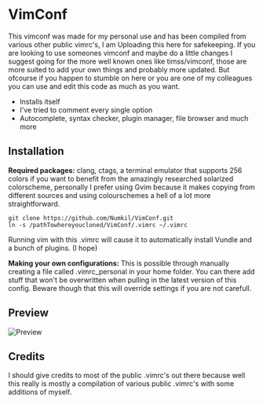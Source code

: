 VimConf
=======
This vimconf was made for my personal use and has been compiled from various other public vimrc's, I
am Uploading this here for safekeeping.
If you are looking to use someones vimconf and maybe do a little changes I suggest going for the
more well known ones like timss/vimconf, those are more suited to add your own things and
probably more updated.
But ofcourse if you happen to stumble on here or you are one of my colleagues you can use and edit this code as much as you want.

* Installs itself
* I've tried to comment every single option
* Autocomplete, syntax checker, plugin manager, file browser and much more

Installation
------------
**Required packages:** clang, ctags, a terminal emulator that supports 256 colors if you
want to benefit from the amazingly researched solarized colorscheme, personally I prefer using Gvim
because it makes copying from different sources and using colourschemes a hell of a lot more straightforward.

    git clone https://github.com/Numkil/VimConf.git
    ln -s /pathTowhereyoucloned/VimConf/.vimrc ~/.vimrc

Running vim with this .vimrc will cause it to automatically install Vundle and a bunch of plugins. (I
hope)

**Making your own configurations:** This is possible through manually creating a file called
.vimrc_personal in your home folder. You can there add stuff that won't be overwritten when pulling in
the latest version of this config. Beware though that this will override settings if you are not
carefull. 

Preview
-------
![Preview](http://imgur.com/6S796Zt.png "screeny")

Credits
-------
I should give credits to most of the public .vimrc's out there because well this really is mostly a
compilation of various public .vimrc's with some additions of myself.
